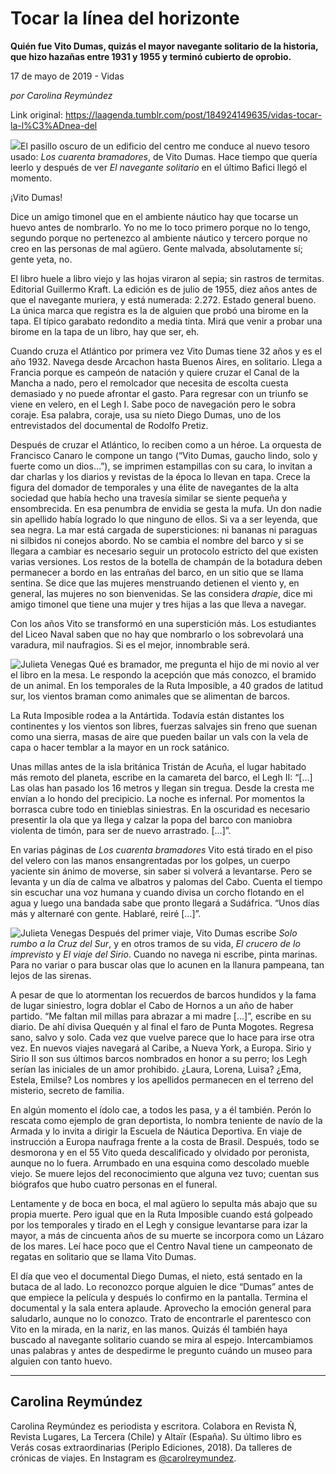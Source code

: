 # Tocar la línea del horizonte

**Quién fue Vito Dumas, quizás el mayor navegante solitario de la historia, que hizo hazañas entre 1931 y 1955 y terminó cubierto de oprobio.**

17 de mayo de 2019 - Vidas

_por Carolina Reymúndez_

Link original: https://laagenda.tumblr.com/post/184924149635/vidas-tocar-la-l%C3%ADnea-del

![](https://64.media.tumblr.com/3b6f775bca3c7470c956912a4dfda255/85d554febe1909e7-02/s500x750/0b712771d710bbaf933eba2ca98135a7d974e4ef.jpg)El pasillo oscuro de un edificio del centro me conduce al nuevo tesoro
usado: *Los
cuarenta bramadores*,
de Vito Dumas. Hace tiempo que quería leerlo y después de ver *El
navegante solitario*
en el último Bafici llegó el momento. 



¡Vito
Dumas! 



Dice
un amigo timonel que en el ambiente náutico hay que tocarse un huevo
antes de nombrarlo. Yo no me lo toco primero porque no lo tengo,
segundo porque no pertenezco al ambiente náutico y tercero porque no
creo en las personas de mal agüero. Gente malvada, absolutamente sí;
gente yeta, no. 



El
libro huele a libro viejo y las hojas viraron al sepia; sin rastros
de termitas. Editorial Guillermo Kraft. La edición es de julio de
1955, diez años antes de que el navegante muriera, y está numerada:
2.272. Estado general bueno. La única marca que registra es la de
alguien que probó una
birome
en la tapa. El típico garabato redondito a media tinta. Mirá que
venir a probar una birome en la tapa de un libro, hay que ser, eh. 



Cuando
cruza el Atlántico por primera vez Vito Dumas tiene 32 años y es el
año 1932. Navega desde Arcachon hasta Buenos Aires, en solitario.
Llega a Francia porque es campeón de natación y quiere cruzar el
Canal de la Mancha a nado, pero el remolcador que necesita de escolta
cuesta demasiado y no puede afrontar el gasto. Para regresar con un
triunfo se viene en velero, en el Legh I. Sabe poco de navegación
pero le sobra coraje. Esa palabra, coraje, usa su nieto Diego Dumas,
uno de los entrevistados del documental de Rodolfo Pretiz. 


Después
de cruzar el Atlántico, lo reciben como a un héroe. La orquesta de
Francisco Canaro le compone un tango (“Vito Dumas, gaucho lindo,
solo y fuerte como un dios…”), se imprimen estampillas con su
cara, lo invitan a dar charlas y los diarios y revistas de la época
lo llevan en tapa. Crece la figura del domador de temporales y una
élite de navegantes de la alta sociedad que había hecho una
travesía similar se siente pequeña y ensombrecida. En esa penumbra
de envidia se gesta la mufa. Un don nadie sin apellido había logrado
lo que ninguno de ellos. Si va a ser leyenda, que sea negra. La mar
está cargada de supersticiones: ni bananas ni paraguas ni silbidos
ni conejos abordo. No
se cambia el nombre del barco y si se llegara a cambiar es necesario
seguir un protocolo estricto del que existen varias versiones. Los
restos de la botella de champán de la botadura deben permanecer a
bordo en las entrañas del barco, en un sitio que se llama sentina.
Se dice que las mujeres menstruando detienen el viento y, en general,
las mujeres no son bienvenidas. Se las considera *drapie*,
dice mi amigo timonel que tiene una mujer y tres hijas a las que
lleva a navegar.


Con
los años Vito se transformó en una superstición más. Los
estudiantes del
Liceo Naval saben que no hay que nombrarlo o los sobrevolará una
varadura, mil naufragios. Si es el mejor, innombrable será. 


![Julieta Venegas](https://64.media.tumblr.com/15406fcb4a52af703a9bc0086cd86faf/85d554febe1909e7-81/s250x400/fecd350cf32194f53a7478791d9352047106a57c.jpg)
Qué
es bramador, me pregunta el hijo de mi novio al ver el libro en la
mesa. Le respondo la acepción que más conozco, el bramido de un
animal. En los temporales de la Ruta Imposible, a 40 grados de
latitud sur, los vientos braman como animales que se alimentan de
barcos.


La
Ruta Imposible rodea a la Antártida. Todavía están distantes los
continentes y los vientos son libres, fuerzas salvajes sin freno que
suenan como una sierra, masas de aire que pueden bailar un vals con
la vela de capa o hacer temblar a la mayor en un rock satánico. 



Unas
millas antes de la isla británica Tristán de Acuña, el lugar
habitado más remoto del planeta, escribe en la camareta del barco,
el Legh II: “[…] Las olas han pasado los 16 metros y llegan sin
tregua. Desde la cresta me envían a lo hondo del precipicio. La
noche es infernal. Por momentos la borrasca cubre todo en tinieblas
siniestras. En la oscuridad es necesario presentir la ola que ya
llega y calzar la popa del barco con maniobra violenta de timón,
para ser de nuevo arrastrado. […]”. 



En
varias páginas de *Los
cuarenta bramadores*
Vito está tirado en el piso del velero con las manos ensangrentadas
por los golpes, un cuerpo yaciente sin ánimo de moverse, sin saber
si volverá a levantarse. Pero se levanta y un día de calma ve
albatros y palomas del Cabo. Cuenta el tiempo sin escuchar una voz
humana y cuando divisa un corcho flotando en el agua y luego una
bandada sabe que pronto llegará a Sudáfrica. “Unos días más y
alternaré con gente. Hablaré, reiré […]”. 


![Julieta Venegas](https://64.media.tumblr.com/2c59544ee15a8fca3ff54654d81feae8/85d554febe1909e7-45/s250x400/4191318b9a92e9043cce3bcb7d52364999313463.jpg)
Después
del primer viaje, Vito Dumas escribe *Solo
rumbo a la Cruz del Sur*,
y en otros tramos de su vida, *El
crucero de lo imprevisto*
y *El
viaje del Sirio*.
Cuando no navega ni escribe, pinta marinas. Para no variar o para
buscar olas que lo acunen en la llanura pampeana, tan lejos de las
sirenas. 



A
pesar de que lo atormentan los recuerdos de barcos hundidos y la fama
de lugar siniestro, logra doblar el Cabo de Hornos a un año de haber
partido. “Me faltan mil millas para abrazar a mi madre […]”,
escribe en su diario. De ahí divisa Quequén y al final el faro de
Punta Mogotes. Regresa sano, salvo y solo. Cada vez que vuelve parece
que lo hace para irse otra vez. En nuevos viajes navegará al Caribe,
a Nueva York, a Europa. Sirio y Sirio II son sus últimos barcos
nombrados en honor a su perro; los Legh serían las iniciales de un
amor prohibido. ¿Laura, Lorena, Luisa? ¿Ema, Estela, Emilse? Los
nombres y los apellidos permanecen en el terreno del misterio,
secreto de familia.


En
algún momento el ídolo cae, a todos les pasa, y a él también.
Perón lo rescata como ejemplo de gran deportista, lo nombra teniente
de navío de la Armada y lo invita a dirigir la Escuela de Náutica
Deportiva. En viaje de instrucción a Europa naufraga frente a la
costa de Brasil. Después, todo se desmorona y en el 55 Vito queda
descalificado y olvidado por peronista, aunque no lo fuera. Arrumbado
en una esquina como descolado mueble viejo. Se muere lejos del
reconocimiento que alguna vez tuvo; cuentan sus biógrafos que hubo
cuatro personas en el funeral. 



Lentamente
y de boca en boca, el mal agüero lo sepulta más abajo que su propia
muerte. Pero igual que en la Ruta Imposible cuando está golpeado por
los temporales y tirado en el Legh y consigue levantarse para izar la
mayor, a más de cincuenta años de su muerte se incorpora como un
Lázaro de los mares. Leí hace poco que el Centro Naval tiene un
campeonato de regatas en solitario que se llama Vito Dumas. 



El
día que veo el documental Diego Dumas, el nieto, está sentado en la
butaca de al lado. Lo reconozco porque alguien le dice “Dumas”
antes de que empiece la película y después lo confirmo en la
pantalla. Termina el documental y la sala entera aplaude. Aprovecho
la emoción general para saludarlo, aunque no lo conozco. Trato de
encontrarle el parentesco con Vito en la mirada, en la nariz, en las
manos. Quizás él también haya buscado al navegante solitario
cuando se mira al espejo. Intercambiamos unas palabras y antes de
despedirme le pregunto cuándo un museo para alguien con tanto huevo.





---

Carolina Reymúndez
------------------

 Carolina Reymúndez es periodista y escritora. Colabora en Revista Ñ, Revista Lugares, La Tercera (Chile) y Altaïr (España). Su último libro es Verás cosas extraordinarias (Periplo Ediciones, 2018). Da talleres de crónicas de viajes. En Instagram es [@carolreymundez](https://instagram.com/carolreymundez). 


